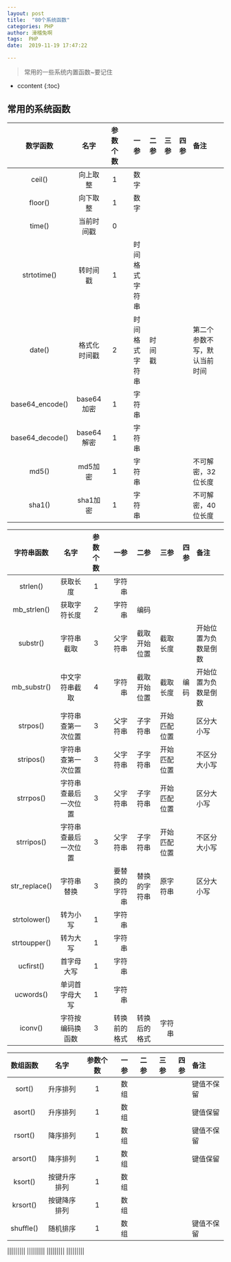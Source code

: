 ```yaml
---
layout: post
title:  "80个系统函数"
categories: PHP
author: 滑稽兔啊
tags:  PHP
date:  2019-11-19 17:47:22

---
```




>常用的一些系统内置函数~要记住











* ccontent
{:toc}


## 常用的系统函数



|    数学函数     |     名字     | 参数个数 |           一参 |   二参 | 三参 | 四参 | 备注                         |
| :-------------: | :----------: | :------: | -------------: | -----: | ---: | ---: | :--------------------------- |
|     ceil()      |   向上取整   |    1     |           数字 |        |      |      |                              |
|     floor()     |   向下取整   |    1     |           数字 |        |      |      |                              |
|     time()      |  当前时间戳  |    0     |                |        |      |      |                              |
|   strtotime()   |   转时间戳   |    1     | 时间格式字符串 |        |      |      |                              |
|     date()      | 格式化时间戳 |    2     | 时间格式字符串 | 时间戳 |      |      | 第二个参数不写，默认当前时间 |
| base64_encode() |  base64加密  |    1     |         字符串 |        |      |      |                              |
| base64_decode() |  base64解密  |    1     |         字符串 |        |      |      |                              |
|      md5()      |   md5加密    |    1     |         字符串 |        |      |      | 不可解密，32位长度           |
|     sha1()      |   sha1加密   |    1     |         字符串 |        |      |      | 不可解密，40位长度           |

|  字符串函数   |         名字         | 参数个数 |           一参 |         二参 |         三参 | 四参 | 备注                 |
| :-----------: | :------------------: | :------: | -------------: | -----------: | -----------: | ---: | :------------------- |
|   strlen()    |       获取长度       |    1     |         字符串 |              |              |      |                      |
|  mb_strlen()  |     获取字符长度     |    2     |         字符串 |         编码 |              |      |                      |
|   substr()    |      字符串截取      |    3     |       父字符串 | 截取开始位置 |     截取长度 |      | 开始位置为负数是倒数 |
|  mb_substr()  |    中文字符串截取    |    4     |         字符串 | 截取开始位置 |     截取长度 | 编码 | 开始位置为负数是倒数 |
|   strpos()    |  字符串查第一次位置  |    3     |       父字符串 |     子字符串 | 开始匹配位置 |      | 区分大小写           |
|   stripos()   |  字符串查第一次位置  |    3     |       父字符串 |     子字符串 | 开始匹配位置 |      | 不区分大小写         |
|   strrpos()   | 字符串查最后一次位置 |    3     |       父字符串 |     子字符串 | 开始匹配位置 |      | 区分大小写           |
|  strripos()   | 字符串查最后一次位置 |    3     |       父字符串 |     子字符串 | 开始匹配位置 |      | 不区分大小写         |
| str_replace() |      字符串替换      |    3     | 要替换的字符串 | 替换的字符串 |     原字符串 |      | 区分大小写           |
| strtolower()  |       转为小写       |    1     |         字符串 |              |              |      |                      |
| strtoupper()  |       转为大写       |    1     |         字符串 |              |              |      |                      |
|   ucfirst()   |      首字母大写      |    1     |         字符串 |              |              |      |                      |
|   ucwords()   |    单词首字母大写    |    1     |         字符串 |              |              |      |                      |
|    iconv()    |   字符按编码换函数   |    3     |   转换前的格式 | 转换后的格式 |       字符串 |      |                      |

| 数组函数  |     名字     | 参数个数 | 一参 | 二参 | 三参 | 四参 | 备注       |
| :-------: | :----------: | :------: | ---: | ---: | ---: | ---: | :--------- |
|  sort()   |   升序排列   |    1     | 数组 |      |      |      | 键值不保留 |
|  asort()  |   升序排列   |    1     | 数组 |      |      |      | 键值保留   |
|  rsort()  |   降序排列   |    1     | 数组 |      |      |      | 键值不保留 |
| arsort()  |   降序排列   |    1     | 数组 |      |      |      | 键值保留   |
|  ksort()  | 按键升序排列 |    1     | 数组 |      |      |      |            |
| krsort()  | 按键降序排列 |    1     | 数组 |      |      |      |            |
| shuffle() |   随机排序   |    1     | 数组 |      |      |      | 键值不保留 |

|||||||||
|||||||||
|||||||||
|||||||||

